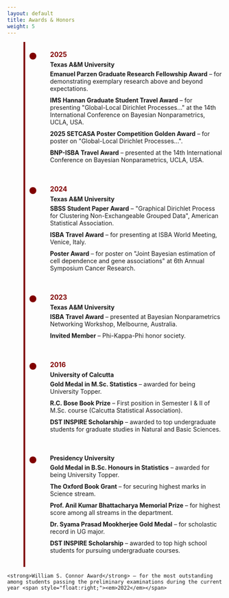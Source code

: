```yaml
---
layout: default
title: Awards & Honors
weight: 5
---
```


<style>
.timeline {
  position: relative;
  max-width: 800px;
  margin: 0 auto;
  padding-left: 20px;
}

.timeline::after {
  content: '';
  position: absolute;
  width: 4px;
  background-color: #800000;
  top: 0;
  bottom: 0;
  left: 40px;
  margin-left: -2px;
}

.timeline-item {
  padding: 20px 0 20px 80px;
  position: relative;
}

.timeline-item::before {
  content: '';
  position: absolute;
  width: 16px;
  height: 16px;
  right: auto;
  left: 32px;
  background-color: #800000;
  border-radius: 50%;
  top: 25px;
}

.timeline-year {
  font-weight: bold;
  font-size: 1.1em;
  color: #800000;
  margin-bottom: 5px;
}

.timeline-university {
  font-weight: bold;
  font-size: 1em;
  margin-bottom: 5px;
}

.timeline-description {
  margin-bottom: 10px;
}
</style>

<div class="timeline">

<!-- Texas A&M University -->
<div class="timeline-item">
  <div class="timeline-year">2025</div>
  <div class="timeline-university">Texas A&M University</div>
  <div class="timeline-description"><strong>Emanuel Parzen Graduate Research Fellowship Award</strong> – for demonstrating exemplary research above and beyond expectations.</div>
  <div class="timeline-description"><strong>IMS Hannan Graduate Student Travel Award</strong> – for presenting "Global-Local Dirichlet Processes..." at the 14th International Conference on Bayesian Nonparametrics, UCLA, USA.</div>
  <div class="timeline-description"><strong>2025 SETCASA Poster Competition Golden Award</strong> – for poster on "Global-Local Dirichlet Processes...".</div>
  <div class="timeline-description"><strong>BNP-ISBA Travel Award</strong> – presented at the 14th International Conference on Bayesian Nonparametrics, UCLA, USA.</div>
</div>

<div class="timeline-item">
  <div class="timeline-year">2024</div>
  <div class="timeline-university">Texas A&M University</div>
  <div class="timeline-description"><strong>SBSS Student Paper Award</strong> – "Graphical Dirichlet Process for Clustering Non-Exchangeable Grouped Data", American Statistical Association.</div>
  <div class="timeline-description"><strong>ISBA Travel Award</strong> – for presenting at ISBA World Meeting, Venice, Italy.</div>
  <div class="timeline-description"><strong>Poster Award</strong> – for poster on "Joint Bayesian estimation of cell dependence and gene associations" at 6th Annual Symposium Cancer Research.</div>
</div>

<div class="timeline-item">
  <div class="timeline-year">2023</div>
  <div class="timeline-university">Texas A&M University</div>
  <div class="timeline-description"><strong>ISBA Travel Award</strong> – presented at Bayesian Nonparametrics Networking Workshop, Melbourne, Australia.</div>
  <div class="timeline-description"><strong>Invited Member</strong> – Phi-Kappa-Phi honor society.</div>
</div>

<!-- University of Calcutta -->
<div class="timeline-item">
  <div class="timeline-year">2016</div>
  <div class="timeline-university">University of Calcutta</div>
  <div class="timeline-description"><strong>Gold Medal in M.Sc. Statistics</strong> – awarded for being University Topper.</div>
  <div class="timeline-description"><strong>R.C. Bose Book Prize</strong> – First position in Semester I & II of M.Sc. course (Calcutta Statistical Association).</div>
  <div class="timeline-description"><strong>DST INSPIRE Scholarship</strong> – awarded to top undergraduate students for graduate studies in Natural and Basic Sciences.</div>
</div>

<!-- Presidency University -->
<div class="timeline-item">
  <div class="timeline-university">Presidency University</div>
  <div class="timeline-description"><strong>Gold Medal in B.Sc. Honours in Statistics</strong> – awarded for being University Topper.</div>
  <div class="timeline-description"><strong>The Oxford Book Grant</strong> – for securing highest marks in Science stream.</div>
  <div class="timeline-description"><strong>Prof. Anil Kumar Bhattacharya Memorial Prize</strong> – for highest score among all streams in the department.</div>
  <div class="timeline-description"><strong>Dr. Syama Prasad Mookherjee Gold Medal</strong> – for scholastic record in UG major.</div>
  <div class="timeline-description"><strong>DST INSPIRE Scholarship</strong> – awarded to top high school students for pursuing undergraduate courses.</div>
</div>

</div>

</ul>

    <strong>William S. Connor Award</strong> – for the most outstanding among students passing the preliminary examinations during the current year <span style="float:right;"><em>2022</em></span>
  </li>
</ul>
